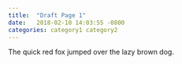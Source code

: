 ```yaml
---
title:  "Draft Page 1"
date:   2018-02-10 14:03:55 -0800
categories: category1 category2
---
```

The quick red fox jumped over the lazy brown dog.